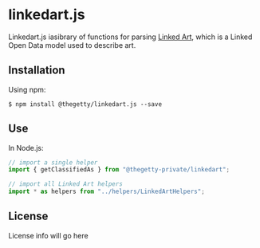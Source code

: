 # linkedart.js

Linkedart.js iasibrary of functions for parsing [Linked Art](https://linked.art/), which is a Linked Open Data model used to describe art.

## Installation

Using npm:

```shell
$ npm install @thegetty/linkedart.js --save
```

## Use

In Node.js:

```js
// import a single helper
import { getClassifiedAs } from "@thegetty-private/linkedart";

// import all Linked Art helpers
import * as helpers from "../helpers/LinkedArtHelpers";
```

## License

License info will go here
